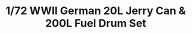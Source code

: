 ---
layout: product
title: "1/72 WWII German 20L Jerry Can & 200L Fuel Drum Set"
price: "TBA" 
desc: "Maketa"
img_path: "/assets/img/BRNC7020.webp"
brand: "Bronco"
available: false
special_offer: false
new: false
soon: false
cat: "010000"
subcat: "015800"
subsubcat: "0N/A"
sifra: "BRNC7020"
popular: false
spec: false
---